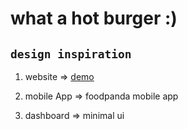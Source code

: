 # what a hot burger :)

## `design inspiration`

1. website => [demo](https://preview.themeforest.net/item/frudbaz-restaurant-wordpress-theme/full_screen_preview/35721653?_ga=2.44319533.88811065.1643807836-992688771.1642034676&_gac=1.14102853.1643807836.Cj0KCQiA9OiPBhCOARIsAI0y71CNOd5jEEuq1kVCp4mbC13mIep9VzqelR0Zu3Y2ogSvlWTWPEGV1AYaAuG8EALw_wcB)

2. mobile App => foodpanda mobile app

3. dashboard => minimal ui
